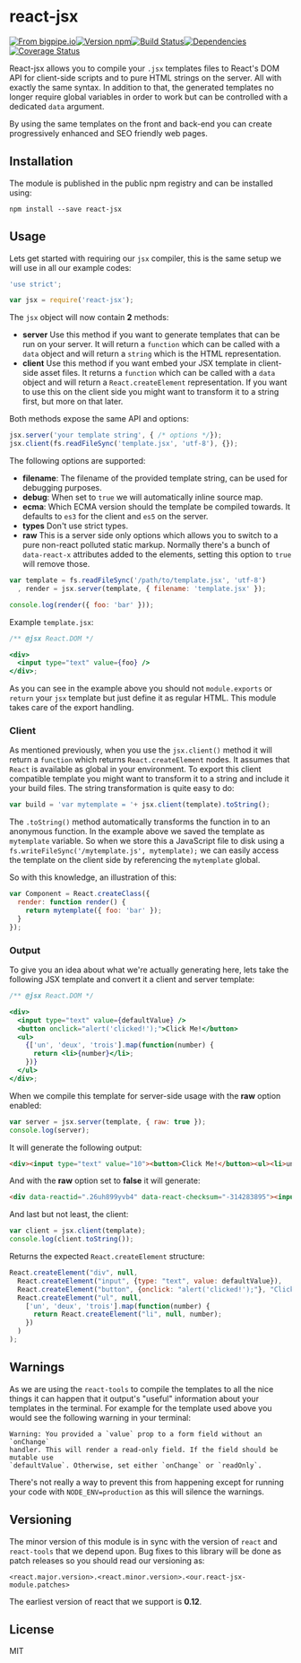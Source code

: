 # react-jsx

[![From bigpipe.io][from]](http://bigpipe.io)[![Version npm][version]](http://browsenpm.org/package/react-jsx)[![Build Status][build]](https://travis-ci.org/bigpipe/react-jsx)[![Dependencies][david]](https://david-dm.org/bigpipe/react-jsx)[![Coverage Status][cover]](https://coveralls.io/r/bigpipe/react-jsx?branch=master)

[from]: https://img.shields.io/badge/from-bigpipe.io-9d8dff.svg?style=flat-square
[version]: http://img.shields.io/npm/v/react-jsx.svg?style=flat-square
[build]: http://img.shields.io/travis/bigpipe/react-jsx/master.svg?style=flat-square
[david]: https://img.shields.io/david/bigpipe/react-jsx.svg?style=flat-square
[cover]: http://img.shields.io/coveralls/bigpipe/react-jsx/master.svg?style=flat-square

React-jsx allows you to compile your `.jsx` templates files to React's DOM API
for client-side scripts and to pure HTML strings on the server. All with exactly
the same syntax. In addition to that, the generated templates no longer require
global variables in order to work but can be controlled with a dedicated `data`
argument.

By using the same templates on the front and back-end you can create
progressively enhanced and SEO friendly web pages.

## Installation

The module is published in the public npm registry and can be installed using:

```
npm install --save react-jsx
```

## Usage

Lets get started with requiring our `jsx` compiler, this is the same setup we
will use in all our example codes:

```js
'use strict';

var jsx = require('react-jsx');
```

The `jsx` object will now contain **2** methods:

- **server** Use this method if you want to generate templates that can be run
  on your server. It will return a `function` which can be called with a `data`
  object and will return a `string` which is the HTML representation.
- **client** Use this method if you want embed your JSX template in client-side
  asset files. It returns a `function` which can be called with a `data` object
  and will return a `React.createElement` representation. If you want to use
  this on the client side you might want to transform it to a string first, but
  more on that later.

Both methods expose the same API and options:

```js
jsx.server('your template string', { /* options */});
jsx.client(fs.readFileSync('template.jsx', 'utf-8'), {});
```

The following options are supported:

- **filename**: The filename of the provided template string, can be used for
  debugging purposes.
- **debug**: When set to `true` we will automatically inline source map.
- **ecma**: Which ECMA version should the template be compiled towards. It
  defaults to `es3` for the client and `es5` on the server.
- **types** Don't use strict types.
- **raw** This is a server side only options which allows you to switch to a
  pure non-react polluted static markup. Normally there's a bunch of
  `data-react-x` attributes added to the elements, setting this option to `true`
  will remove those.

```js
var template = fs.readFileSync('/path/to/template.jsx', 'utf-8')
  , render = jsx.server(template, { filename: 'template.jsx' });

console.log(render({ foo: 'bar' }));
```

Example `template.jsx`:

```jsx
/** @jsx React.DOM */

<div>
  <input type="text" value={foo} />
</div>;
```

As you can see in the example above you should not `module.exports` or `return`
your `jsx` template but just define it as regular HTML. This module takes care
of the export handling.

### Client

As mentioned previously, when you use the `jsx.client()` method it will return a
`function` which returns `React.createElement` nodes. It assumes that `React` is
available as global in your environment. To export this client compatible
template you might want to transform it to a string and include it your build
files. The string transformation is quite easy to do:

```js
var build = 'var mytemplate = '+ jsx.client(template).toString();
```

The `.toString()` method automatically transforms the function in to an
anonymous function. In the example above we saved the template as `mytemplate`
variable. So when we store this a JavaScript file to disk using a
`fs.writeFileSync('/mytemplate.js', mytemplate);` we can easily access the
template on the client side by referencing the `mytemplate` global.

So with this knowledge, an illustration of this:

```js
var Component = React.createClass({
  render: function render() {
    return mytemplate({ foo: 'bar' });
  }
});
```

### Output

To give you an idea about what we're actually generating here, lets take the
following JSX template and convert it a client and server template:

```jsx
/** @jsx React.DOM */

<div>
  <input type="text" value={defaultValue} />
  <button onclick="alert('clicked!');">Click Me!</button>
  <ul>
    {['un', 'deux', 'trois'].map(function(number) {
      return <li>{number}</li>;
    })}
  </ul>
</div>;
```

When we compile this template for server-side usage with the **raw** option
enabled:

```js
var server = jsx.server(template, { raw: true });
console.log(server);
```

It will generate the following output:

```html
<div><input type="text" value="10"><button>Click Me!</button><ul><li>un</li><li>deux</li><li>trois</li></ul></div>
```

And with the **raw** option set to **false** it will generate:

```html
<div data-reactid=".26uh899yvb4" data-react-checksum="-314283895"><input type="text" value="10" data-reactid=".26uh899yvb4.0"><button data-reactid=".26uh899yvb4.1">Click Me!</button><ul data-reactid=".26uh899yvb4.2"><li data-reactid=".26uh899yvb4.2.0">un</li><li data-reactid=".26uh899yvb4.2.1">deux</li><li data-reactid=".26uh899yvb4.2.2">trois</li></ul></div>
```

And last but not least, the client:

```js
var client = jsx.client(template);
console.log(client.toString());
```

Returns the expected `React.createElement` structure:

```js
React.createElement("div", null,
  React.createElement("input", {type: "text", value: defaultValue}),
  React.createElement("button", {onclick: "alert('clicked!');"}, "Click Me!"),
  React.createElement("ul", null,
    ['un', 'deux', 'trois'].map(function(number) {
      return React.createElement("li", null, number);
    })
  )
);
```

## Warnings

As we are using the `react-tools` to compile the templates to all the nice
things it can happen that it output's "useful" information about your templates
in the terminal. For example for the template used above you would see the
following warning in your terminal:

```
Warning: You provided a `value` prop to a form field without an `onChange`
handler. This will render a read-only field. If the field should be mutable use
`defaultValue`. Otherwise, set either `onChange` or `readOnly`.
```

There's not really a way to prevent this from happening except for running your
code with `NODE_ENV=production` as this will silence the warnings.

## Versioning

The minor version of this module is in sync with the version of `react` and
`react-tools` that we depend upon. Bug fixes to this library will be done as
patch releases so you should read our versioning as:

```
<react.major.version>.<react.minor.version>.<our.react-jsx-module.patches>
```

The earliest version of react that we support is **0.12**.

## License

MIT
